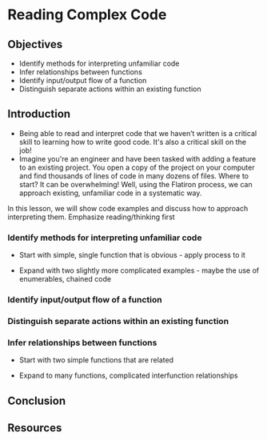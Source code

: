 # Reading Complex Code

## Objectives

- Identify methods for interpreting unfamiliar code
- Infer relationships between functions
- Identify input/output flow of a function
- Distinguish separate actions within an existing function

## Introduction

- Being able to read and interpret code that we haven’t written is a critical skill to learning how to write good code. It's also a critical skill on the job!
- Imagine you're an engineer and have been tasked with adding a feature to an existing project. You open a copy of the project on your computer and find thousands of lines of code in many dozens of files. Where to start? It can be overwhelming! Well, using the Flatiron process, we can approach existing, unfamiliar code in a systematic way.

In this lesson, we will show code examples and discuss how to approach interpreting them. Emphasize reading/thinking first

### Identify methods for interpreting unfamiliar code

- Start with simple, single function that is obvious - apply process to it

- Expand with two slightly more complicated examples - maybe the use of enumerables, chained code

### Identify input/output flow of a function

### Distinguish separate actions within an existing function

### Infer relationships between functions

- Start with two simple functions that are related

- Expand to many functions, complicated interfunction relationships

## Conclusion

## Resources
